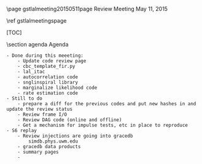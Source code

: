 \page gstlalmeeting20150511page Review Meeting May 11, 2015

\ref gstlalmeetingspage

[TOC]

\section agenda Agenda

	- Done during this meeeting: 
		- Update code review page
		- cbc_template_fir.py
		- lal_itac 
		- autocorrelation code
		- snglinspiral library
		- marginalize likelihood code
		- rate estimation code
	- Still to do
		- prepare a diff for the previous codes and put new hashes in and update the review status
		- Review frame I/O
		- Review DAG code (online and offline)
		- Get a mechanism for impulse tests, etc in place to reproduce
	- S6 replay
		- Review injections are going into gracedb
			simdb.phys.uwm.edu
		- gracedb data products
		- summary pages
		- 

